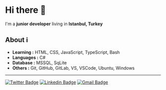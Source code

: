# Hi there 👋

I'm a **junior developer** living in **Istanbul, Turkey**

## About ℹ

- **Learning :** HTML, CSS, JavaScript, TypeScript, Bash
- **Languages :** C#
- **Database :** MSSQL, SqLite
- **Others :** Git, GitHub, GitLab, VS, VSCode, Ubuntu, Windows

<!------->

<!--![github stats](https://github-readme-stats.vercel.app/api?username=muhammednilifirka&show_icons=true)-->

---

[![Twitter Badge](https://img.shields.io/badge/-Muhammed%20Nilif%C4%B1rka-1ca0f1?style=flat-square&logo=twitter&logoColor=white&link=https://twitter.com/0x6e6c66726b)](https://twitter.com/0x6e6c66726b) [![Linkedin Badge](https://img.shields.io/badge/-Muhammed%20Nilif%C4%B1rka-blue?style=flat-square&logo=Linkedin&logoColor=white&link=https://www.linkedin.com/in/ishagupta20//)](https://www.linkedin.com/in/muhammed-nilif%C4%B1rka-846a01175/) [![Gmail Badge](https://img.shields.io/badge/-muhammednlfrk@gmail.com-c14438?style=flat-square&logo=Gmail&logoColor=white&link=mailto:muhammednlfrk@gmail.com)](mailto:muhammednlfrk@gmail.com)

